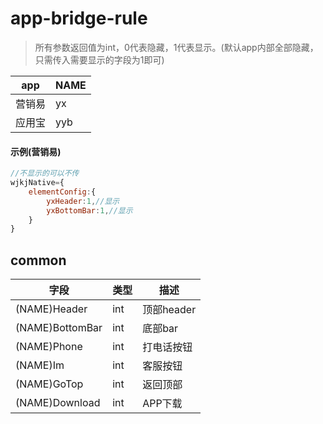 # app-bridge-rule

> 所有参数返回值为int，0代表隐藏，1代表显示。(默认app内部全部隐藏，只需传入需要显示的字段为1即可)

|app|NAME|
|-|-|
|营销易|yx|
|应用宝|yyb|

#### 示例(营销易)
```javascript
//不显示的可以不传
wjkjNative={
    elementConfig:{
        yxHeader:1,//显示
        yxBottomBar:1,//显示
    }
}
```
## common
|字段|类型|描述|
|-|-|-|
|(NAME)Header|int|顶部header|
|(NAME)BottomBar|int|底部bar|
|(NAME)Phone|int|打电话按钮|
|(NAME)Im|int|客服按钮|
|(NAME)GoTop|int|返回顶部|
|(NAME)Download|int|APP下载|
## 
